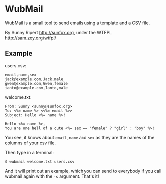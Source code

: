 WubMail
=======

WubMail is a small tool to send emails using a template and a CSV file.

By Sunny Ripert <http://sunfox.org>, under the WTFPL <http://sam.zoy.org/wtfpl/>

Example
-------

users.csv:

    email,name,sex
    jack@example.com,Jack,male
    gwen@example.com,Gwen,female
    ianto@example.com,Ianto,male

welcome.txt:

    From: Sunny <sunny@sunfox.org>
    To: <%= name %> <<%= email %>>
    Subject: Hello <%= name %>!

    Hello <%= name %>,
    You are one hell of a cute <%= sex == "female" ? "girl" : "boy" %>!

You see, it knows about `email`, `name` and `sex` as they are the names of the columns of your csv file.

Then type in a terminal:

    $ wubmail welcome.txt users.csv

And it will print out an example, which you can send to everybody if you call wubmail again with the `-s` argument. That's it!
